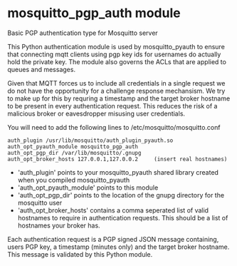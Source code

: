 # mosquitto_pgp_auth module
Basic PGP authentication type for Mosquitto server

This Python authentication module is used by mosquitto_pyauth to ensure that connecting mqtt clients using pgp key ids for usernames do actually hold the private key. The module also governs the ACLs that are applied to queues and messages.

Given that MQTT forces us to include all credentials in a single request we do not have the opportunity for a challenge response mechansism. We try to make up for this by requring a timestamp and the target broker hostname to be present in every authentication request. This reduces the risk of a malicious broker or eavesdropper misusing user credentials.

You will need to add the following lines to /etc/mosquitto/mosquitto.conf

    auth_plugin /usr/lib/mosquitto/auth_plugin_pyauth.so
    auth_opt_pyauth_module mosquitto_pgp_auth
    auth_opt_pgp_dir /var/lib/mosquitto/.gnupg
    auth_opt_broker_hosts 127.0.0.1,127.0.0.2     (insert real hostnames)

+ 'auth_plugin' points to your mosquitto_pyauth shared library created when you compiled mosquitto_pyauth
+ 'auth_opt_pyauth_module' points to this module
+ 'auth_opt_pgp_dir' points to the location of the gnupg directory for the mosquitto user
+ 'auth_opt_broker_hosts' contains a comma seperated list of valid hostnames to require in authentication requests. This should be a list of hostnames your broker has.

Each authentication request is a PGP signed JSON message containing, users PGP key, a timestamp (minutes only) and the target broker hostname. This message is validated by this Python module.
